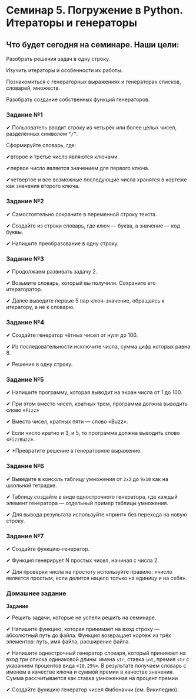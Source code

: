 # Семинар 5. Погружение в Python. Итераторы и генераторы

## Что будет сегодня на семинаре. Наши цели:

Разобрать решения задач в одну строку.

Изучить итераторы и особенности их работы.

Познакомиться с генераторных выражениях и генераторах списков, словарей, множеств.

Разобрать создание собственных функций генераторов.

### Задание №1

✔ Пользователь вводит строку из четырёх или более целых чисел, разделённых символом `“/”`.

Сформируйте словарь, где:

✔второе и третье число являются ключами.

✔первое число является значением для первого ключа.

✔четвертое и все возможные последующие числа хранятся в кортеже как значения второго ключа.

### Задание №2

✔ Самостоятельно сохраните в переменной строку текста.

✔ Создайте из строки словарь, где ключ — буква, а значение — код буквы.

✔ Напишите преобразование в одну строку.

### Задание №3

✔ Продолжаем развивать задачу 2.

✔ Возьмите словарь, который вы получили. Сохраните его итераторатор.

✔ Далее выведите первые 5 пар ключ-значение, обращаясь к итератору, а не к словарю.

### Задание №4

✔ Создайте генератор чётных чисел от нуля до 100.

✔ Из последовательности исключите числа, сумма цифр которых равна 8.

✔ Решение в одну строку.

### Задание №5

✔ Напишите программу, которая выводит на экран числа от 1 до 100.

✔ При этом вместо чисел, кратных трем, программа должна выводить слово «`Fizz`»

✔ Вместо чисел, кратных пяти — слово «Buzz».

✔ Если число кратно и 3, и 5, то программа должна выводить слово «`FizzBuzz`».

✔ *Превратите решение в генераторное выражение.

### Задание №6

✔ Выведите в консоль таблицу умножения от `2х2` до `9х10` как на школьной тетрадке.

✔ Таблицу создайте в виде однострочного генератора, где каждый элемент генератора — отдельный пример таблицы умножения.

✔ Для вывода результата используйте «принт» без перехода на новую строку.

### Задание №7

✔ Создайте функцию-генератор.

✔ Функция генерирует N простых чисел, начиная с числа 2.

✔ Для проверки числа на простоту используйте правило: «число является простым, если делится нацело только на единицу и 
на себя».

### Домашнее задание

**Задание**

✔ Решить задачи, которые не успели решить на семинаре.

✔ Напишите функцию, которая принимает на вход строку — абсолютный путь до файла. Функция возвращает кортеж из трёх
элементов: путь, имя файла, расширение файла.

✔ Напишите однострочный генератор словаря, который принимает на вход три списка одинаковой длины: имена `str`, ставка 
`int`, премия `str` с указанием процентов вида «`10.25%`». В результате получаем словарь с именем в качестве ключа и 
суммой премии в качестве значения. Сумма рассчитывается как ставка умноженная на процент премии

✔ Создайте функцию генератор чисел Фибоначчи (см. Википедию).
